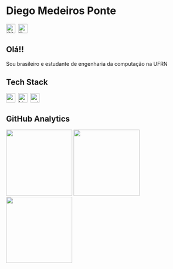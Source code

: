 # Diego Medeiros Ponte
<a href="https://www.github.com/dpontejs" target="_blank"><img src="https://img.shields.io/badge/GitHub-100000?style=flat&logo=github&logoColor=white" alt="GitHub Badge" height="25"></a>&nbsp;
<a href="mailto:dpontejs@gmail.com@gmail.com" target="_blank"><img src="https://img.shields.io/badge/Gmail-D14836?style=flat&logo=gmail&logoColor=white" alt="Gmail Badge" height="25"></a>&nbsp;

## Olá!!
Sou brasileiro e estudante de engenharia da computação na UFRN


## Tech Stack
<img src="https://img.shields.io/badge/Css3-05122A?style=flat&logo=css3" alt="css3 Badge" height="25">&nbsp;
<img src="https://img.shields.io/badge/Html5-05122A?style=flat&logo=html5" alt="html5 Badge" height="25">&nbsp;
<img src="https://img.shields.io/badge/Python-05122A?style=flat&logo=python" alt="python Badge" height="25">&nbsp;

## GitHub Analytics
<div>
<img height="180em" src="https://github-readme-stats.vercel.app/api?username=dpontejs&theme=default&show_icons=true&count_private=true">
<img height="180em" src="https://github-readme-stats.vercel.app/api/top-langs/?username=dpontejs&theme=default&layout=compact&langs_count=5">
<img height="180em" src="https://github-readme-streak-stats.herokuapp.com/?user=dpontejs&theme=default">
</div>
